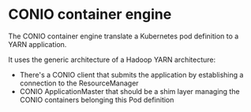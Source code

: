 # CONIO container engine

The CONIO container engine translate a Kubernetes pod definition to a YARN application.

It uses the generic architecture of a Hadoop YARN architecture:
 - There's a CONIO client that submits the application by establishing a connection to the ResourceManager
 - CONIO ApplicationMaster that should be a shim layer managing the CONIO containers belonging this Pod definition
